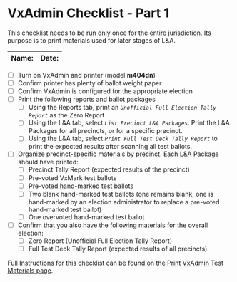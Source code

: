 # VxAdmin Checklist - Part 1

This checklist needs to be run only once for the entire jurisdiction. Its purpose is to print materials used for later stages of L\&A.&#x20;

| Name: | Date: |
| ----- | ----- |

* [ ] Turn on VxAdmin and printer (model **m404dn**)
* [ ] Confirm printer has plenty of ballot weight paper
* [ ] Confirm VxAdmin is configured for the appropriate election
* [ ] Print the following reports and ballot packages
  * [ ] Using the Reports tab, print an _`Unofficial Full Election Tally Report`_ as the Zero Report
  * [ ] Using the L\&A tab, select _`List Precinct L&A Packages`_. Print the L\&A Packages for all precincts, or for a specific precinct.
  * [ ] Using the L\&A tab, select _`Print Full Test Deck Tally Report`_ to print the expected results after scanning all test ballots.
* [ ] Organize precinct-specific materials by precinct. Each L\&A Package should have printed:
  * [ ] Precinct Tally Report (expected results of the precinct)
  * [ ] Pre-voted VxMark test ballots
  * [ ] Pre-voted hand-marked test ballots
  * [ ] Two blank hand-marked test ballots (one remains blank, one is hand-marked by an election administrator to replace a pre-voted hand-marked test ballot)
  * [ ] One overvoted hand-marked test ballot
* [ ] Confirm that you also have the following materials for the overall election:
  * [ ] Zero Report (Unofficial Full Election Tally Report)
  * [ ] Full Test Deck Tally Report (expected results of all precincts)

Full Instructions for this checklist can be found on the [Print VxAdmin Test Materials page](../test-deck-printing.md).
